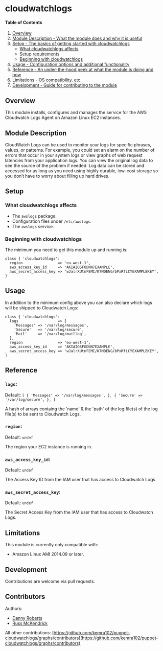 # cloudwatchlogs

#### Table of Contents

1. [Overview](#overview)
2. [Module Description - What the module does and why it is useful](#module-description)
3. [Setup - The basics of getting started with cloudwatchlogs](#setup)
    * [What cloudwatchlogs affects](#what-cloudwatchlogs-affects)
    * [Setup requirements](#setup-requirements)
    * [Beginning with cloudwatchlogs](#beginning-with-cloudwatchlogs)
4. [Usage - Configuration options and additional functionality](#usage)
5. [Reference - An under-the-hood peek at what the module is doing and how](#reference)
5. [Limitations - OS compatibility, etc.](#limitations)
6. [Development - Guide for contributing to the module](#development)

## Overview

This module installs, configures and manages the service for the AWS Cloudwatch Logs Agent on Amazon Linux EC2 instances.

## Module Description

CloudWatch Logs can be used to monitor your logs for specific phrases, values, or patterns. For example, you could set an alarm on the number of errors that occur in your system logs or view graphs of web request latencies from your application logs. You can view the original log data to see the source of the problem if needed. Log data can be stored and accessed for as long as you need using highly durable, low-cost storage so you don’t have to worry about filling up hard drives.

## Setup

### What cloudwatchlogs affects

* The `awslogs` package.
* Configuration files under `/etc/awslogs`.
* The `awslogs` service.

### Beginning with cloudwatchlogs

The minimum you need to get this module up and running is:

```puppet
class { 'cloudwatchlogs':
  region                => 'eu-west-1',
  aws_access_key_id     => 'AKIAIOSFODNN7EXAMPLE',
  aws_secret_access_key => 'wJalrXUtnFEMI/K7MDENG/bPxRfiCYEXAMPLEKEY',
}
```

## Usage

In addition to the minimum config above you can also declare which logs will be shipped to Cloudwatch Logs:

```puppet
class { 'cloudwatchlogs':
  logs                  => [
    'Messages' => '/var/log/messages',
    'Secure'   => '/var/log/secure',
    'Mail'     => '/var/log/maillog',
  ],
  region                => 'eu-west-1',
  aws_access_key_id     => 'AKIAIOSFODNN7EXAMPLE',
  aws_secret_access_key => 'wJalrXUtnFEMI/K7MDENG/bPxRfiCYEXAMPLEKEY',
}
```

## Reference

### `logs`:

Default: `[ { 'Messages' => '/var/log/messages', }, { 'Secure' => '/var/log/secure', }, ]`

A hash of arrays containg the 'name' & the 'path' of the log file(s) of the log file(s) to be sent to Cloudwatch Logs.

### `region`:

Default: `undef`

The region your EC2 instance is running in.

### `aws_access_key_id`:

Default: `undef`

The Access Key ID from the IAM user that has access to Cloudwatch Logs.

### `aws_secret_access_key`:

Default: `undef`

The Secret Access Key from the IAM user that has access to Cloudwatch Logs.

## Limitations

This module is currently only compatible with:

* Amazon Linux AMI 2014.09 or later.

## Development

Contributions are welcome via pull requests.

## Contributors

Authors:

* [Danny Roberts](https://github.com/kemra102)
* [Russ McKendrick](https://github.com/russmckendrick/)

All other contributions: [https://github.com/kemra102/puppet-cloudwatchlogs/graphs/contributors](https://github.com/kemra102/puppet-cloudwatchlogs/graphs/contributors)
